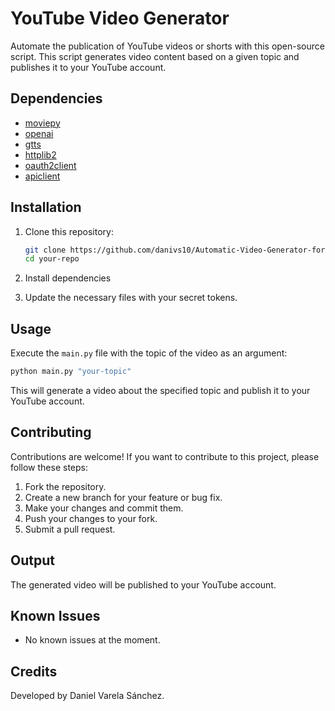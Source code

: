 # YouTube Video Generator

Automate the publication of YouTube videos or shorts with this open-source script. This script generates video content based on a given topic and publishes it to your YouTube account.

## Dependencies

- [moviepy](https://zulko.github.io/moviepy/)
- [openai](https://platform.openai.com/docs/api-reference/summary)
- [gtts](https://pypi.org/project/gTTS/)
- [httplib2](https://pypi.org/project/httplib2/)
- [oauth2client](https://pypi.org/project/oauth2client/)
- [apiclient](https://pypi.org/project/apiclient/)

## Installation

1. Clone this repository:

    ```bash
    git clone https://github.com/danivs10/Automatic-Video-Generator-for-youtube
    cd your-repo
    ```

2. Install dependencies
3. Update the necessary files with your secret tokens.

## Usage

Execute the `main.py` file with the topic of the video as an argument:

```bash
python main.py "your-topic"
```

This will generate a video about the specified topic and publish it to your YouTube account.

## Contributing

Contributions are welcome! If you want to contribute to this project, please follow these steps:

1. Fork the repository.
2. Create a new branch for your feature or bug fix.
3. Make your changes and commit them.
4. Push your changes to your fork.
5. Submit a pull request.

## Output

The generated video will be published to your YouTube account.

## Known Issues

- No known issues at the moment.

## Credits

Developed by Daniel Varela Sánchez.
